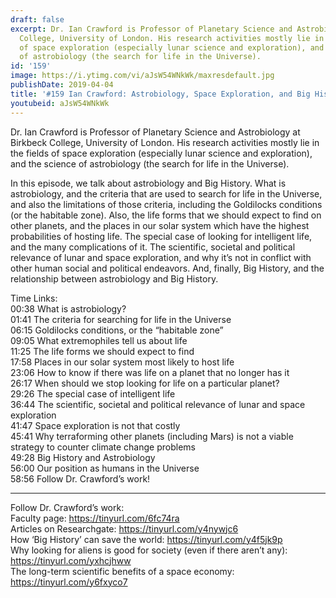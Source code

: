 ```yaml
---
draft: false
excerpt: Dr. Ian Crawford is Professor of Planetary Science and Astrobiology at Birkbeck
  College, University of London. His research activities mostly lie in the fields
  of space exploration (especially lunar science and exploration), and the science
  of astrobiology (the search for life in the Universe).
id: '159'
image: https://i.ytimg.com/vi/aJsW54WNkWk/maxresdefault.jpg
publishDate: 2019-04-04
title: '#159 Ian Crawford: Astrobiology, Space Exploration, and Big History'
youtubeid: aJsW54WNkWk
---
```

Dr. Ian Crawford is Professor of Planetary Science and Astrobiology at Birkbeck College, University of London. His research activities mostly lie in the fields of space exploration (especially lunar science and exploration), and the science of astrobiology (the search for life in the Universe).

In this episode, we talk about astrobiology and Big History. What is astrobiology, and the criteria that are used to search for life in the Universe, and also the limitations of those criteria, including the Goldilocks conditions (or the habitable zone). Also, the life forms that we should expect to find on other planets, and the places in our solar system which have the highest probabilities of hosting life. The special case of looking for intelligent life, and the many complications of it. The scientific, societal and political relevance of lunar and space exploration, and why it’s not in conflict with other human social and political endeavors. And, finally, Big History, and the relationship between astrobiology and Big History.

Time Links:  
00:38  What is astrobiology?  
01:41  The criteria for searching for life in the Universe                              
06:15  Goldilocks conditions, or the “habitable zone”       
09:05  What extremophiles tell us about life                 
11:25  The life forms we should expect to find              
17:58  Places in our solar system most likely to host life                   
23:06  How to know if there was life on a planet that no longer has it             
26:17  When should we stop looking for life on a particular planet?     
29:26  The special case of intelligent life    
36:44  The scientific, societal and political relevance of lunar and space exploration    
41:47  Space exploration is not that costly  
45:41  Why terraforming other planets (including Mars) is not a viable strategy to counter climate change problems  
49:28  Big History and Astrobiology  
56:00  Our position as humans in the Universe  
58:56  Follow Dr. Crawford’s work!      

---

Follow Dr. Crawford’s work:  
Faculty page: https://tinyurl.com/6fc74ra  
Articles on Researchgate: https://tinyurl.com/y4nywjc6  
How ‘Big History’ can save the world: https://tinyurl.com/y4f5jk9p  
Why looking for aliens is good for society (even if there aren’t any): https://tinyurl.com/yxhcjhww  
The long-term scientific benefits of a space economy: https://tinyurl.com/y6fxyco7
